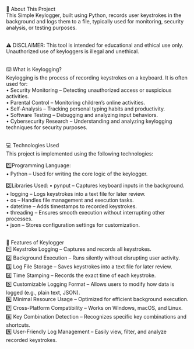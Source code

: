 📌 About This Project <br>
This Simple Keylogger, built using Python, records user keystrokes in the background and logs them to a file, typically used for monitoring, security analysis, or testing purposes.<br><br>

⚠️ DISCLAIMER: This tool is intended for educational and ethical use only. Unauthorized use of keyloggers is illegal and unethical.<br><br>

⌨️ What is Keylogging?<br>
Keylogging is the process of recording keystrokes on a keyboard. It is often used for:<br>
• Security Monitoring – Detecting unauthorized access or suspicious activities.<br>
• Parental Control – Monitoring children’s online activities.<br>
• Self-Analysis – Tracking personal typing habits and productivity.<br>
• Software Testing – Debugging and analyzing input behaviors.<br>
• Cybersecurity Research – Understanding and analyzing keylogging techniques for security purposes.<br><br>

💻 Technologies Used<br>
This project is implemented using the following technologies:<br>

1️⃣Programming Language:<br>
• Python – Used for writing the core logic of the keylogger.<br>

2️⃣Libraries Used:
• pynput – Captures keyboard inputs in the background.<br>
• logging – Logs keystrokes into a text file for later review.<br>
• os – Handles file management and execution tasks.<br>
• datetime – Adds timestamps to recorded keystrokes.<br>
• threading – Ensures smooth execution without interrupting other processes.<br>
• json – Stores configuration settings for customization.<br><br>

🚀 Features of Keylogger<br>
1️⃣ Keystroke Logging – Captures and records all keystrokes.<br>
2️⃣ Background Execution – Runs silently without disrupting user activity.<br>
3️⃣ Log File Storage – Saves keystrokes into a text file for later review.<br>
4️⃣ Time Stamping – Records the exact time of each keystroke.<br>
5️⃣ Customizable Logging Format – Allows users to modify how data is logged (e.g., plain text, JSON).<br>
6️⃣ Minimal Resource Usage – Optimized for efficient background execution.<br>
7️⃣ Cross-Platform Compatibility – Works on Windows, macOS, and Linux.<br>
8️⃣ Key Combination Detection – Recognizes specific key combinations and shortcuts.<br>
9️⃣ User-Friendly Log Management – Easily view, filter, and analyze recorded keystrokes.
